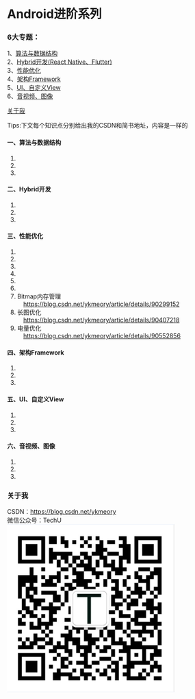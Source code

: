 # Android进阶系列

### 6大专题：</br>
1、[算法与数据结构](#一算法与数据结构)</br>
2、[Hybrid开发(React Native、Flutter)](#二Hybrid开发)</br>
3、[性能优化](#三性能优化)</br>
4、[架构Framework](#四架构Framework)</br>
5、[UI、自定义View](#ui)</br>
6、[音视频、图像](#media)</br>

[关于我](#关于我)</br>

Tips:下文每个知识点分别给出我的CSDN和简书地址，内容是一样的</br>

#### 一、算法与数据结构
1. 
2.
3.

#### 二、Hybrid开发
1. 
2.
3.

#### 三、性能优化
1. 
2.
3.
4.
5.
6.
7. Bitmap内存管理</br>
&emsp;https://blog.csdn.net/ykmeory/article/details/90299152</br>
8. 长图优化</br>
&emsp;https://blog.csdn.net/ykmeory/article/details/90407218</br>
9. 电量优化</br>
&emsp;https://blog.csdn.net/ykmeory/article/details/90552856</br>

#### 四、架构Framework
1. 
2.
3.

#### 五、<span id="ui">UI、自定义View</span>
1. 
2.
3.

#### 六、<span id="media">音视频、图像</span>
1. 
2.
3.

### 关于我
CSDN：https://blog.csdn.net/ykmeory</br>
微信公众号：TechU</br>
![](https://github.com/keyyoo/Android_Advanced_Series/blob/master/%E5%85%B3%E4%BA%8E%E6%88%91/Logo.png "扫码关注")
